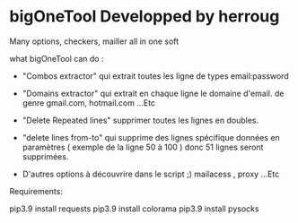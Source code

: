# bigOneTool Developped by herroug
Many options, checkers, mailler all in one soft

what bigOneTool can do : 


- "Combos extractor" qui extrait toutes les ligne de types email:password
- "Domains extractor" qui extrait en chaque ligne le domaine d'email. de genre gmail.com, hotmail.com ...Etc
- "Delete Repeated lines" supprimer toutes les lignes en doubles.
- "delete lines from-to" qui supprime des lignes spécifique données en paramètres ( exemple de la ligne 50 à 100 ) donc 51 lignes seront supprimées.

- D'autres options à découvrire dans le script ;) mailacess , proxy ...Etc

Requirements:

pip3.9 install requests
pip3.9 install colorama
pip3.9 install pysocks

